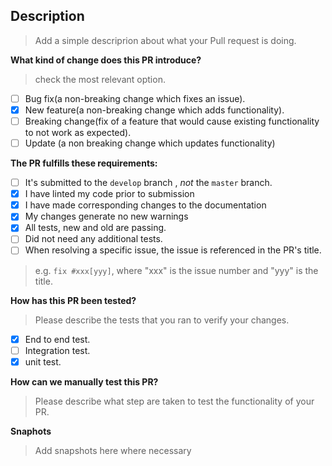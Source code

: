 ## Description ##
> Add a simple descriprion about what your Pull request is doing.

**What kind of change does this PR introduce?**
> check the most relevant option.

- [ ] Bug fix(a non-breaking change which fixes an issue).
- [x] New feature(a non-breaking change which adds functionality).
- [ ] Breaking change(fix of a feature that would cause existing functionality to not work as expected).
- [ ] Update (a non breaking change which updates functionality)

**The PR fulfills these requirements:**

- [ ] It's submitted to the `develop` branch , _not_ the `master` branch.
- [x] I have linted my code prior to submission
- [x] I have made corresponding changes to the documentation
- [x] My changes generate no new warnings
- [x] All tests, new and old are passing.
- [ ] Did not need any additional tests.
- [ ] When resolving a specific issue, the issue is referenced in the PR's title.
> e.g. `fix #xxx[yyy]`, where "xxx" is the issue number and "yyy" is the title.


**How has this PR been tested?**
> Please describe the tests that you ran to verify your changes.
- [x] End to end test.
- [ ] Integration test.
- [x] unit test.

**How can we manually test this PR?**
> Please describe what step are taken to test the functionality of your PR.

**Snaphots**
> Add snapshots here where necessary